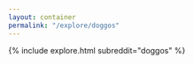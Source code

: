 ```yaml
---
layout: container
permalink: "/explore/doggos"
---
```


<link rel="stylesheet" type="text/css" href="/static/css/explore.css">
{% include explore.html subreddit="doggos" %}
